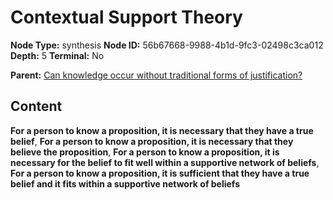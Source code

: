 # Contextual Support Theory

**Node Type:** synthesis
**Node ID:** 56b67668-9988-4b1d-9fc3-02498c3ca012
**Depth:** 5
**Terminal:** No

**Parent:** [Can knowledge occur without traditional forms of justification?](can-knowledge-occur-without-traditional-forms-of-justification-antithesis-972b2c76-f12c-4406-9e0d-308e03808a47.md)

## Content

**For a person to know a proposition, it is necessary that they have a true belief**, **For a person to know a proposition, it is necessary that they believe the proposition**, **For a person to know a proposition, it is necessary for the belief to fit well within a supportive network of beliefs**, **For a person to know a proposition, it is sufficient that they have a true belief and it fits within a supportive network of beliefs**
